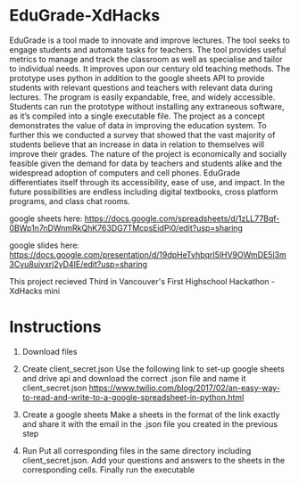 # EduGrade-XdHacks

EduGrade is a tool made to innovate and improve lectures. The tool seeks to engage students and automate tasks for teachers. The tool provides useful metrics to manage and track the classroom as well as specialise and tailor to individual needs. It improves upon our century old teaching methods. The prototype uses python in addition to the google sheets API to provide students with relevant questions and teachers with relevant data during lectures. The program is easily expandable, free, and widely accessible. Students can run the prototype without installing any extraneous software, as it’s compiled into a single executable file. The project as a concept demonstrates the value of data in improving the education system. To further this we conducted a survey that showed that the vast majority of students believe that an increase in data in relation to themselves will improve their grades. The nature of the project is economically and socially feasible given the demand for data by teachers and students alike and the widespread adoption of computers and cell phones. EduGrade differentiates itself through its accessibility, ease of use, and impact.  In the future possibilities are endless including digital textbooks, cross platform programs, and class chat rooms.

google sheets here: https://docs.google.com/spreadsheets/d/1zLL77Bqf-0BWp1n7nDWnmRkQhK763DG7TMcpsEidPi0/edit?usp=sharing

google slides here: https://docs.google.com/presentation/d/19dpHeTvhbqrI5lHV9OWmDE5l3m3Cyu8uivxrj2yD4IE/edit?usp=sharing

This project recieved Third in Vancouver's First Highschool Hackathon - XdHacks mini

# Instructions

1) Download files

2) Create client_secret.json
  Use the following link to set-up google sheets and drive api and download the correct .json file and name it client_secret.json
    https://www.twilio.com/blog/2017/02/an-easy-way-to-read-and-write-to-a-google-spreadsheet-in-python.html 
  
3) Create a google sheets 
  Make a sheets in the format of the link exactly and share it with the email in the .json file you created in the previous step


4) Run
  Put all corresponding files in the same directory including client_secret.json. Add your questions and answers to the sheets in the  corresponding cells. Finally run the executable  
